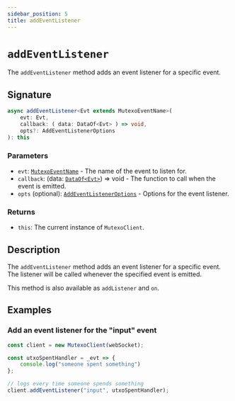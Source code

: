 ```yaml
---
sidebar_position: 5
title: addEventListener
---
```


# `addEventListener`

The `addEventListener` method adds an event listener for a specific event.

## Signature

```ts
async addEventListener<Evt extends MutexoEventName>(
    evt: Evt,
    callback: ( data: DataOf<Evt> ) => void,
    opts?: AddEventListenerOptions
): this
```

### Parameters

- `evt`: [`MutexoEventName`](../../messages/type-aliases/MutexoEventName) - The name of the event to listen for.
- `callback`: (data: [`DataOf<Evt>`](../../messages/type-aliases/DataOf)) => void - The function to call when the event is emitted.
- `opts` (optional): [`AddEventListenerOptions`](../../messages/type-aliases/AddEventListenerOptions) - Options for the event listener.

### Returns

- `this`: The current instance of `MutexoClient`.

## Description

The `addEventListener` method adds an event listener for a specific event. The listener will be called whenever the specified event is emitted.

This method is also available as `addListener` and `on`.

## Examples

### Add an event listener for the "input" event

```ts
const client = new MutexoClient(webSocket);

const utxoSpentHandler = _evt => {
    console.log("someone spent something")
};

// logs every time someone spends something
client.addEventListener("input", utxoSpentHandler);
```